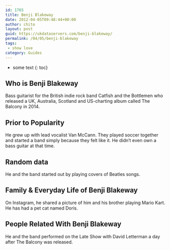 ```yaml
---
id: 1765
title: Benji Blakeway
date: 2012-04-05T09:48:44+00:00
author: chito
layout: post
guid: https://ukdataservers.com/benji-blakeway/
permalink: /04/05/benji-blakeway
tags:
 - show love
category: Guides
---
```


* some text
{: toc}


## Who is  Benji Blakeway
                  
                  
                  
Bass guitarist for the British indie rock band Catfish and the Bottlemen who released a UK, Australia, Scotland and US-charting album called The Balcony in 2014.
                  
                
                
                
## Prior to Popularity 
                  
                  
                  
He grew up with lead vocalist Van McCann. They played soccer together and started a band simply because they felt like it. He didn&#8217;t even own a bass guitar at that time.
                  
                
                
                
## Random data 
                  
                  
                  
He and the band started out by playing covers of Beatles songs.
                  
                
                
                
## Family & Everyday Life of Benji Blakeway
                  
                  
                  
On Instagram, he shared a picture of him and his brother playing Mario Kart. He has had a pet cat named Doris.
                  
                
                
                
## People Related With  Benji Blakeway
                  
                  
                  
He and the band performed on the Late Show with David Letterman a day after The Balcony was released.
                  
                
              
            
          
          
          
    
    
  
